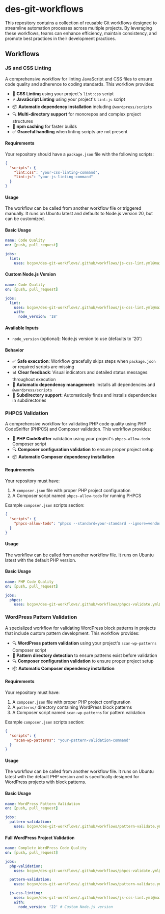 # des-git-workflows
This repository contains a collection of reusable Git workflows designed to streamline automation processes across multiple projects. By leveraging these workflows, teams can enhance efficiency, maintain consistency, and promote best practices in their development practices.

## Workflows

### JS and CSS Linting
A comprehensive workflow for linting JavaScript and CSS files to ensure code quality and adherence to coding standards. This workflow provides:

- 🎨 **CSS Linting** using your project's `lint:css` script
- ⚡ **JavaScript Linting** using your project's `lint:js` script
- 📦 **Automatic dependency installation** including `@wordpress/scripts`
- 🔍 **Multi-directory support** for monorepos and complex project structures
- 🚀 **npm caching** for faster builds
- ✅ **Graceful handling** when linting scripts are not present

#### Requirements
Your repository should have a `package.json` file with the following scripts:
```json
{
  "scripts": {
    "lint:css": "your-css-linting-command",
    "lint:js": "your-js-linting-command"
  }
}
```

#### Usage
The workflow can be called from another workflow file or triggered manually. It runs on Ubuntu latest and defaults to Node.js version 20, but can be customized.

#### Basic Usage
```yaml
name: Code Quality
on: [push, pull_request]

jobs:
  lint:
    uses: bcgov/des-git-workflows/.github/workflows/js-css-lint.yml@main
```

#### Custom Node.js Version
```yaml
name: Code Quality
on: [push, pull_request]

jobs:
  lint:
    uses: bcgov/des-git-workflows/.github/workflows/js-css-lint.yml@main
    with:
      node_version: '18'
```

#### Available Inputs
- `node_version` (optional): Node.js version to use (defaults to '20')

#### Behavior
- ✅ **Safe execution**: Workflow gracefully skips steps when `package.json` or required scripts are missing
- 📊 **Clear feedback**: Visual indicators and detailed status messages throughout execution
- 🔄 **Automatic dependency management**: Installs all dependencies and `@wordpress/scripts`
- 📁 **Subdirectory support**: Automatically finds and installs dependencies in subdirectories

### PHPCS Validation
A comprehensive workflow for validating PHP code quality using PHP CodeSniffer (PHPCS) and Composer validation. This workflow provides:

- 🧹 **PHP CodeSniffer** validation using your project's `phpcs-allow-todo` Composer script
- 🔍 **Composer configuration validation** to ensure proper project setup
- 📦 **Automatic Composer dependency installation**

#### Requirements
Your repository must have:
1. A `composer.json` file with proper PHP project configuration
2. A Composer script named `phpcs-allow-todo` for running PHPCS

Example `composer.json` scripts section:
```json
{
  "scripts": {
    "phpcs-allow-todo": "phpcs --standard=your-standard --ignore=vendor/ ."
  }
}
```

#### Usage
The workflow can be called from another workflow file. It runs on Ubuntu latest with the default PHP version.

#### Basic Usage
```yaml
name: PHP Code Quality
on: [push, pull_request]

jobs:
  phpcs:
    uses: bcgov/des-git-workflows/.github/workflows/phpcs-validate.yml@main
```

### WordPress Pattern Validation
A specialized workflow for validating WordPress block patterns in projects that include custom pattern development. This workflow provides:

- 🔍 **WordPress pattern validation** using your project's `scan-wp-patterns` Composer script
- 📁 **Pattern directory detection** to ensure patterns exist before validation
- 🔍 **Composer configuration validation** to ensure proper project setup
- 📦 **Automatic Composer dependency installation**

#### Requirements
Your repository must have:
1. A `composer.json` file with proper PHP project configuration
2. A `patterns/` directory containing WordPress block patterns
3. A Composer script named `scan-wp-patterns` for pattern validation

Example `composer.json` scripts section:
```json
{
  "scripts": {
    "scan-wp-patterns": "your-pattern-validation-command"
  }
}
```

#### Usage
The workflow can be called from another workflow file. It runs on Ubuntu latest with the default PHP version and is specifically designed for WordPress projects with block patterns.

#### Basic Usage
```yaml
name: WordPress Pattern Validation
on: [push, pull_request]

jobs:
  pattern-validation:
    uses: bcgov/des-git-workflows/.github/workflows/pattern-validate.yml@main
```

#### Full WordPress Project Validation
```yaml
name: Complete WordPress Code Quality
on: [push, pull_request]

jobs:
  php-validation:
    uses: bcgov/des-git-workflows/.github/workflows/phpcs-validate.yml@main

  pattern-validation:
    uses: bcgov/des-git-workflows/.github/workflows/pattern-validate.yml@main

  js-css-linting:
    uses: bcgov/des-git-workflows/.github/workflows/js-css-lint.yml@main
    with:
      node_version: '22' # Custom Node.js version